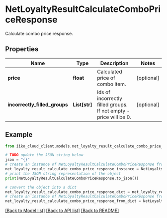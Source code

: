 # NetLoyaltyResultCalculateComboPriceResponse

Calculate combo price response.

## Properties

Name | Type | Description | Notes
------------ | ------------- | ------------- | -------------
**price** | **float** | Calculated price of combo item. | [optional] 
**incorrectly_filled_groups** | **List[str]** | Ids of incorrectly filled groups. If not empty - price will be 0. | [optional] 

## Example

```python
from iiko_cloud_client.models.net_loyalty_result_calculate_combo_price_response import NetLoyaltyResultCalculateComboPriceResponse

# TODO update the JSON string below
json = "{}"
# create an instance of NetLoyaltyResultCalculateComboPriceResponse from a JSON string
net_loyalty_result_calculate_combo_price_response_instance = NetLoyaltyResultCalculateComboPriceResponse.from_json(json)
# print the JSON string representation of the object
print(NetLoyaltyResultCalculateComboPriceResponse.to_json())

# convert the object into a dict
net_loyalty_result_calculate_combo_price_response_dict = net_loyalty_result_calculate_combo_price_response_instance.to_dict()
# create an instance of NetLoyaltyResultCalculateComboPriceResponse from a dict
net_loyalty_result_calculate_combo_price_response_from_dict = NetLoyaltyResultCalculateComboPriceResponse.from_dict(net_loyalty_result_calculate_combo_price_response_dict)
```
[[Back to Model list]](../README.md#documentation-for-models) [[Back to API list]](../README.md#documentation-for-api-endpoints) [[Back to README]](../README.md)


